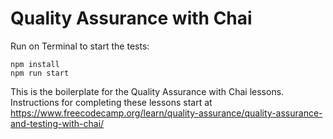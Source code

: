 # Quality Assurance with Chai

Run on Terminal to start the tests:
~~~
npm install
npm run start
~~~

This is the boilerplate for the Quality Assurance with Chai lessons. Instructions for completing these lessons start at https://www.freecodecamp.org/learn/quality-assurance/quality-assurance-and-testing-with-chai/
